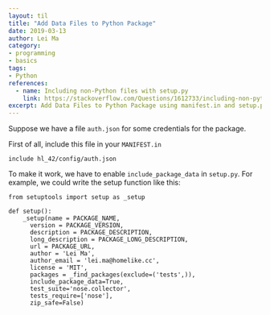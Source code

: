 ```yaml
---
layout: til
title: "Add Data Files to Python Package"
date: 2019-03-13
author: Lei Ma
category:
- programming
- basics
tags:
- Python
references:
  - name: Including non-Python files with setup.py
    link: https://stackoverflow.com/Questions/1612733/including-non-python-files-with-setup-py
excerpt: Add Data Files to Python Package using manifest.in and setup.py
---
```


Suppose we have a file `auth.json` for some credentials for the package.

First of all, include this file in your `MANIFEST.in`

```
include hl_42/config/auth.json
```

To make it work, we have to enable `include_package_data` in `setup.py`. For example, we could write the setup function like this:

```
from setuptools import setup as _setup

def setup():
    _setup(name = PACKAGE_NAME,
      version = PACKAGE_VERSION,
      description = PACKAGE_DESCRIPTION,
      long_description = PACKAGE_LONG_DESCRIPTION,
      url = PACKAGE_URL,
      author = 'Lei Ma',
      author_email = 'lei.ma@homelike.cc',
      license = 'MIT',
      packages = _find_packages(exclude=('tests',)),
      include_package_data=True,
      test_suite='nose.collector',
      tests_require=['nose'],
      zip_safe=False)
```

